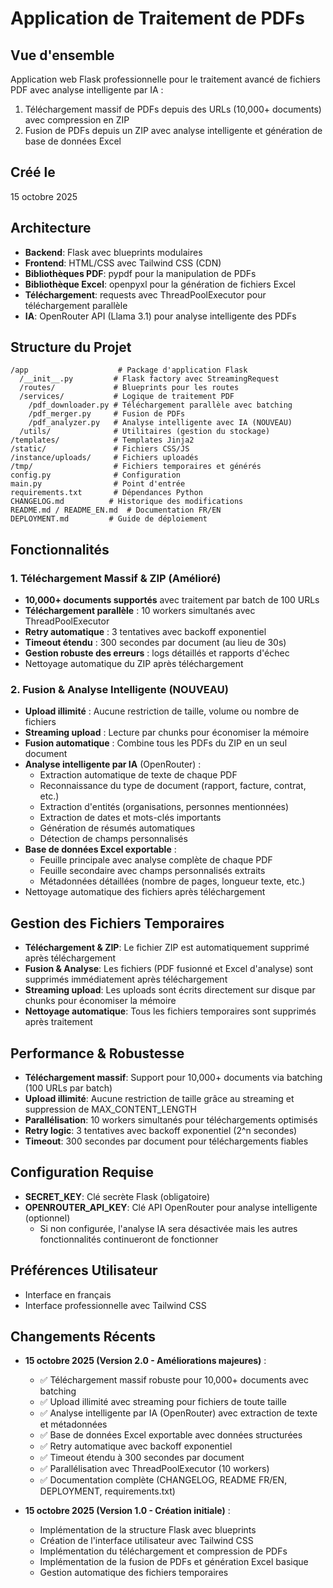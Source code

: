 # Application de Traitement de PDFs

## Vue d'ensemble
Application web Flask professionnelle pour le traitement avancé de fichiers PDF avec analyse intelligente par IA :
1. Téléchargement massif de PDFs depuis des URLs (10,000+ documents) avec compression en ZIP
2. Fusion de PDFs depuis un ZIP avec analyse intelligente et génération de base de données Excel

## Créé le
15 octobre 2025

## Architecture
- **Backend**: Flask avec blueprints modulaires
- **Frontend**: HTML/CSS avec Tailwind CSS (CDN)
- **Bibliothèques PDF**: pypdf pour la manipulation de PDFs
- **Bibliothèque Excel**: openpyxl pour la génération de fichiers Excel
- **Téléchargement**: requests avec ThreadPoolExecutor pour téléchargement parallèle
- **IA**: OpenRouter API (Llama 3.1) pour analyse intelligente des PDFs

## Structure du Projet
```
/app                    # Package d'application Flask
  /__init__.py         # Flask factory avec StreamingRequest
  /routes/             # Blueprints pour les routes
  /services/           # Logique de traitement PDF
    /pdf_downloader.py # Téléchargement parallèle avec batching
    /pdf_merger.py     # Fusion de PDFs
    /pdf_analyzer.py   # Analyse intelligente avec IA (NOUVEAU)
  /utils/              # Utilitaires (gestion du stockage)
/templates/            # Templates Jinja2
/static/               # Fichiers CSS/JS
/instance/uploads/     # Fichiers uploadés
/tmp/                  # Fichiers temporaires et générés
config.py              # Configuration
main.py                # Point d'entrée
requirements.txt       # Dépendances Python
CHANGELOG.md          # Historique des modifications
README.md / README_EN.md  # Documentation FR/EN
DEPLOYMENT.md         # Guide de déploiement
```

## Fonctionnalités

### 1. Téléchargement Massif & ZIP (Amélioré)
- **10,000+ documents supportés** avec traitement par batch de 100 URLs
- **Téléchargement parallèle** : 10 workers simultanés avec ThreadPoolExecutor
- **Retry automatique** : 3 tentatives avec backoff exponentiel
- **Timeout étendu** : 300 secondes par document (au lieu de 30s)
- **Gestion robuste des erreurs** : logs détaillés et rapports d'échec
- Nettoyage automatique du ZIP après téléchargement

### 2. Fusion & Analyse Intelligente (NOUVEAU)
- **Upload illimité** : Aucune restriction de taille, volume ou nombre de fichiers
- **Streaming upload** : Lecture par chunks pour économiser la mémoire
- **Fusion automatique** : Combine tous les PDFs du ZIP en un seul document
- **Analyse intelligente par IA** (OpenRouter) :
  - Extraction automatique de texte de chaque PDF
  - Reconnaissance du type de document (rapport, facture, contrat, etc.)
  - Extraction d'entités (organisations, personnes mentionnées)
  - Extraction de dates et mots-clés importants
  - Génération de résumés automatiques
  - Détection de champs personnalisés
- **Base de données Excel exportable** :
  - Feuille principale avec analyse complète de chaque PDF
  - Feuille secondaire avec champs personnalisés extraits
  - Métadonnées détaillées (nombre de pages, longueur texte, etc.)
- Nettoyage automatique des fichiers après téléchargement

## Gestion des Fichiers Temporaires
- **Téléchargement & ZIP**: Le fichier ZIP est automatiquement supprimé après téléchargement
- **Fusion & Analyse**: Les fichiers (PDF fusionné et Excel d'analyse) sont supprimés immédiatement après téléchargement
- **Streaming upload**: Les uploads sont écrits directement sur disque par chunks pour économiser la mémoire
- **Nettoyage automatique**: Tous les fichiers temporaires sont supprimés après traitement

## Performance & Robustesse
- **Téléchargement massif**: Support pour 10,000+ documents via batching (100 URLs par batch)
- **Upload illimité**: Aucune restriction de taille grâce au streaming et suppression de MAX_CONTENT_LENGTH
- **Parallélisation**: 10 workers simultanés pour téléchargements optimisés
- **Retry logic**: 3 tentatives avec backoff exponentiel (2^n secondes)
- **Timeout**: 300 secondes par document pour téléchargements fiables

## Configuration Requise
- **SECRET_KEY**: Clé secrète Flask (obligatoire)
- **OPENROUTER_API_KEY**: Clé API OpenRouter pour analyse intelligente (optionnel)
  - Si non configurée, l'analyse IA sera désactivée mais les autres fonctionnalités continueront de fonctionner

## Préférences Utilisateur
- Interface en français
- Interface professionnelle avec Tailwind CSS

## Changements Récents
- **15 octobre 2025 (Version 2.0 - Améliorations majeures)** :
  - ✅ Téléchargement massif robuste pour 10,000+ documents avec batching
  - ✅ Upload illimité avec streaming pour fichiers de toute taille
  - ✅ Analyse intelligente par IA (OpenRouter) avec extraction de texte et métadonnées
  - ✅ Base de données Excel exportable avec données structurées
  - ✅ Retry automatique avec backoff exponentiel
  - ✅ Timeout étendu à 300 secondes par document
  - ✅ Parallélisation avec ThreadPoolExecutor (10 workers)
  - ✅ Documentation complète (CHANGELOG, README FR/EN, DEPLOYMENT, requirements.txt)
  
- **15 octobre 2025 (Version 1.0 - Création initiale)** :
  - Implémentation de la structure Flask avec blueprints
  - Création de l'interface utilisateur avec Tailwind CSS
  - Implémentation du téléchargement et compression de PDFs
  - Implémentation de la fusion de PDFs et génération Excel basique
  - Gestion automatique des fichiers temporaires

